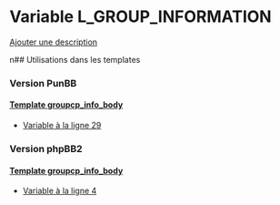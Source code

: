 # Variable L_GROUP_INFORMATION
[Ajouter une description](https://fa-tvars.appspot.com/L_GROUP_INFORMATION)

n## Utilisations dans les templates

### Version PunBB

#### [Template groupcp_info_body](punbb/groupcp_info_body.md)
* [Variable à la ligne 29](../punbb/groupcp_info_body.tpl#L29)

### Version phpBB2

#### [Template groupcp_info_body](subsilver/groupcp_info_body.md)
* [Variable à la ligne 4](../subsilver/groupcp_info_body.tpl#L4)